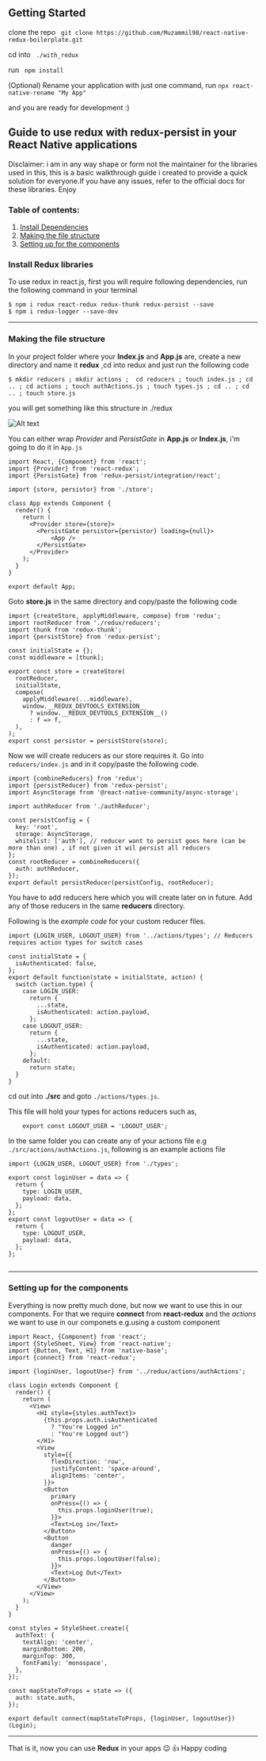 ## Getting Started

clone the repo ` git clone https://github.com/Muzammil98/react-native-redux-boilerplate.git` 

cd into ` ./with_redux` 

run ` npm install` 

(Optional) Rename your application with just one command, run `npx react-native-rename "My App"` 

and you are ready for development :) 



## Guide to use redux with redux-persist in your React Native applications

Disclaimer: i am in any way shape or form not the maintainer for the libraries used in this, this is a basic walkthrough guide i created to provide a quick solution for everyone.If you have any issues, refer to the official docs for these libraries. Enjoy


### Table of contents:
1. [Install Dependencies](#install-redux-libraries)
2. [Making the file structure](#making-the-file-structure)
3. [Setting up for the components](#setting-up-for-the-components)


### Install Redux libraries
To use redux in react.js, first you will require following dependencies, run the following command in your terminal
   ``` 
  $ npm i redux react-redux redux-thunk redux-persist --save
  $ npm i redux-logger --save-dev 
   ```

___


### Making the file structure
In your project folder where your __Index.js__ and __App.js__ are, create a new directory and name it **redux** ,cd into redux and just run the following code
```
$ mkdir reducers ; mkdir actions ;  cd reducers ; touch index.js ; cd .. ; cd actions ; touch authActions.js ; touch types.js ; cd .. ; cd .. ; touch store.js  

 ```
 you will get something like this structure in ./redux
 
 ![Alt text](https://user-images.githubusercontent.com/33463845/77819324-e340d300-70fb-11ea-983b-34ea46394657.png)

You can either wrap _Provider_ and _PersistGate_ in **App.js** _or_ **Index.js**, i'm going to do it in `App.js`

```
import React, {Component} from 'react';
import {Provider} from 'react-redux';
import {PersistGate} from 'redux-persist/integration/react';

import {store, persistor} from './store';

class App extends Component {
  render() {
    return (
      <Provider store={store}>
        <PersistGate persistor={persistor} loading={null}>
            <App />
        </PersistGate>
      </Provider>
    );
  }
}

export default App;

```

Goto **store.js** in the same directory and copy/paste the following code

```
import {createStore, applyMiddleware, compose} from 'redux';
import rootReducer from './redux/reducers';
import thunk from 'redux-thunk';
import {persistStore} from 'redux-persist';

const initialState = {};
const middleware = [thunk];

export const store = createStore(
  rootReducer,
  initialState,
  compose(
    applyMiddleware(...middleware),
    window.__REDUX_DEVTOOLS_EXTENSION__
      ? window.__REDUX_DEVTOOLS_EXTENSION__()
      : f => f,
  ),
);
export const persistor = persistStore(store);

```
Now we will create reducers as our store requires it. Go into `reducers/index.js` and in it copy/paste the following code.
```
import {combineReducers} from 'redux';
import {persistReducer} from 'redux-persist';
import AsyncStorage from '@react-native-community/async-storage';

import authReducer from './authReducer';

const persistConfig = {
  key: 'root',
  storage: AsyncStorage,
  whitelist: ['auth'], // reducer want to persist goes here (can be more than one) , if not given it wil persist all reducers
};
const rootReducer = combineReducers({
  auth: authReducer,
});
export default persistReducer(persistConfig, rootReducer);

```
You have to add reducers here which you will create later on in future. Add any of those reducers in the same **reducers** directory.

Following is the _example code_ for your custom reducer files.
```
import {LOGIN_USER, LOGOUT_USER} from '../actions/types'; // Reducers requires action types for switch cases

const initialState = {
  isAuthenticated: false,
};
export default function(state = initialState, action) {
  switch (action.type) {
    case LOGIN_USER:
      return {
        ...state,
        isAuthenticated: action.payload,
      };
    case LOGOUT_USER:
      return {
        ...state,
        isAuthenticated: action.payload,
      };
    default:
      return state;
  }
}

```

cd out into **./src** and goto `./actions/types.js`. 

This file will hold your types for actions reducers such as, 
``` export const LOGIN_USER = 'LOGIN_USER';
    export const LOGOUT_USER = 'LOGOUT_USER';
```

In the same folder you can create any of your actions file e.g `./src/actions/authActions.js`, following is an example actions file
```
import {LOGIN_USER, LOGOUT_USER} from './types';

export const loginUser = data => {
  return {
    type: LOGIN_USER,
    payload: data,
  };
};
export const logoutUser = data => {
  return {
    type: LOGOUT_USER,
    payload: data,
  };
};


```


___



### Setting up for the components
Everything is now pretty much done, but now we want to use this in our components.
For that we require __connect__ from __react-redux__ and the _actions_ we want to use in our componets e.g.using a custom component
```
import React, {Component} from 'react';
import {StyleSheet, View} from 'react-native';
import {Button, Text, H1} from 'native-base';
import {connect} from 'react-redux';

import {loginUser, logoutUser} from '../redux/actions/authActions';

class Login extends Component {
  render() {
    return (
      <View>
        <H1 style={styles.authText}>
          {this.props.auth.isAuthenticated
            ? "You're Logged in"
            : "You're Logged out"}
        </H1>
        <View
          style={{
            flexDirection: 'row',
            justifyContent: 'space-around',
            alignItems: 'center',
          }}>
          <Button
            primary
            onPress={() => {
              this.props.loginUser(true);
            }}>
            <Text>Log in</Text>
          </Button>
          <Button
            danger
            onPress={() => {
              this.props.logoutUser(false);
            }}>
            <Text>Log Out</Text>
          </Button>
        </View>
      </View>
    );
  }
}

const styles = StyleSheet.create({
  authText: {
    textAlign: 'center',
    marginBottom: 200,
    marginTop: 300,
    fontFamily: 'monospace',
  },
});

const mapStateToProps = state => ({
  auth: state.auth,
});

export default connect(mapStateToProps, {loginUser, logoutUser})(Login);

```
___

That is it, now you can use **Redux** in your apps :wink: :+1:  Happy coding


